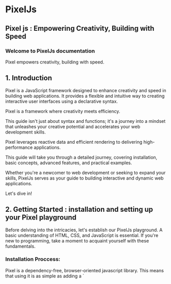 # PixelJs
## Pixel js : Empowering Creativity, Building with Speed

### Welcome to PixelJs documentation



Pixel empowers creativity, building with speed.


## 1. Introduction

Pixel is a JavaScript framework designed to enhance creativity and speed in building web applications. It provides a flexible and intuitive way to creating interactive user interfaces using a declarative syntax. 

Pixel is a framework where creativity meets efficiency.

This guide isn't just about syntax and functions; it's a journey into a mindset that unleashes your creative potential and accelerates your web development skills.

Pixel leverages reactive data and efficient rendering to delivering high-performance applications.

This guide will take you through a detailed journey, covering installation, basic concepts, advanced features, and practical examples.

Whether you're a newcomer to web development or seeking to expand your skills, PixelJs serves as your guide to building interactive and dynamic web applications.

Let's dive in!

## 2. **Getting Started : installation and setting up your Pixel playground**

Before delving into the intricacies, let's establish our PixelJs playground. A basic understanding of HTML, CSS, and JavaScript is essential. If you're new to programming, take a moment to acquaint yourself with these fundamentals.

### **Installation Proccess:**

Pixel is a dependency-free, browser-oriented javascript library. This means that using it is as simple as adding a `<script>`` tag to your document head. No need for complicated build steps.

You can simply load Pixel by just including the following script tag in your HTML file head tag and get going:
****html****
```html
<script src="https://cdn.jsdelivr.net/gh/prince9216/PixelJs@main/pixel.global.dev.js"></script>
```

Some discreet developers might prefer loading and hosting pixel locally in production.

Then you can simply download the file from the jsdelivr Link, copy it to your project directory, and link to it from your html head file .

`<script src='path/to/pixel.global.js'></script>`

Once installed, PixelJs becomes your creative companion.

## **Understanding PixelJs**

Once PixelJs is included in your project, the global namespace **Pixel** will be exposed and available within your script scope. You can start using it by de-structuring the necessary components from the global Pixel Object. Here's how to:

```javascript
  const { initBuild, Template, data, H, NodeMake, ref } = Pixel;
  ```
  
The above methods and components are all made available to the scope.
  
### **Widgets and model instances**
  
Pixel widgets are independent entities encapsulating UI components. A widget has its state, structure, and behavior.
Model instances define stateful data for widgets, making them reactive.
Every Pixel widget Manages it's own state.

This can be confusing at the moment , but don't bother, this documentation is designed for both beginners and experienced developers alike.

A Pixel widget can be an object, a class or a function. 
Pixel supports the use of both dataTypes as valid widgets, but we are going to use the object widgets throughout the example in this documentation as we recommends the use of object type widget when writing widgets in pixel.

Let's create your inaugural PixelJs widget. Envision a widget as the fundamental building block of your web application.


```javascript
const { Template }= Pixel// using the browser JIT compiler, we destructure our tools from the global Pixel Object
let app={
    model(){
    
        return {
            greeting: "Hello Pixel"
        }
    },
    build(){
      
        return Template` <h1>{{ greeting }}</h1>`
    }
})
//this is a valid pixel widget
```

In the example code above, we passed in an object containing widget options that makes up our widget build.

lets go through the options above.

1. The ***model*** option: Requires to be a method/function. and must return an Object 

The model option is used to define statefull datas.
The model returned object values  are esposed to the widget instance and can be used in bulding and encapsulating the widget state management process.

This data defined and exposed in model are  converted proxy datas and are made reactive.

This simply means that the widget UI gets updated whenever any of the properties of the widget model returned object values are mutated .

2. The ***build*** option: A method function that masterminds the normalization of your widget UI hydration.

The build function runs only once throughout the life of a widget, and uses its returned value to build the widget UI in pixel.

if the build method returns a string,it will be passed and compiled as a textNode.

The build function must return a render function in form of an arrow function or an instance of the ***Pixel.Template*** function.

You can return an instance of ***Pixel.Template*** with a Parameter of javascript multline string literal, if you prefer the native way of building your ui.

The ***Template*** function is a pixel built in utility function used in parsing the DomStrings to the Build method, you can optional return the Template instance directly without returning a render function.

In the previous example, we've crafted a simple widget that conveys a greeting message. The `model` function establishes the widget's initial data store, and the `build` function defines the UI structure using the `Pixel.Template ` function.

The widget gets updated whenever the model returned properties changes or got mutated.

A render function is required when building your UI using the `H` hyperscript function
 
Here is an example of using the `H` component by returning a render function in the build function instead of the `Pixel.Template` function.

```javascript
const { H } = Pixel//destructured from the global Pixel object
let app={
  
  build(){
    return ()=>H('h1', 'My heading');
  }
}
```
Another optional native and simple way of encapsulating your ui is by using the template option, e.g

```javascript
let app={
  
    template:`
        <!--your html template strings -->
    `
}
```
The template option will be ignored if the build function is present even if it does'nt return an UI instance.

We will continue this documentation using the template option throughout our examples.

### **Widgets as Art, Initial Entry point.**

In PixelJs, you're not just building widgets; you're crafting art. Each widget is like a brushstroke, contributing to the canvas of your application. Think about the composition, the flow, and the visual poetry you create through your widgets.

When building with pixel, there must be an entry point for your app build. This is a fundamental concept.

The `Pixel.initBuild` component is used to create an initial entry point widget, other child widgets can be passed here as components, pages or building blocks to the webpage.

You can then use the Pixel inbuilt routing framework to create a navigation through pages.

The initBuild method is passed a widget as its first Parameter.
This is an initial entrypoint of the app, we will learn how to use other widgets as child widgets.

Study the code below.
```javascript
const { initBuild } = Pixel;
let build = initBuild({
  model() {
    return {
      count: 0
    };
  },
  template:`<button>{{ count }}</button>` // Craft your visual poetry!
});

build.mount(/*root element instance or selector*/);
```
An initBuild instances expects to be mounted , you ll ve to use the `build.mount` prototype method of the `initBuild()` to inject the widget ui into the dom.

There should be a root dom node in the html dom, where an initBuild instance would be mounted. The mount method is passed a seloctor or an instance of a dom node as a parameter.

The innerHtml of the mount Node target will be used as a fallback widget template if the build and the template options are both not provided or both returns no valid dom instance.

***Note:*** The in Dom template parsing caveat will be implemented since pixel won't be able to take the responsibility of processing the innerHtml content before resolving.

```javascript
  build.mount(/*selector*/)
```
Your widget template will be injected into the selected dom element, clearing all inner content of the selected element

***Note:*** More than one `initBuild` instance cannot be mounted into the same inDom Node.

### **Template Syntax**

Pixel provides you an efficient way of encapsulating templates logic into your Pixel template without using the default javascript multline string interpolation system.

You can iterpolate state instances into the template by using the double curly braces, `{{ count }}`. 
Data values exposed through the model option can directly be referenced from inside the mustache tags expression text.

e.g.
```javascript
let app={
  model(){
    return {
      message:"Pixel Explorer"
    }
  },
  template:`<h1>This is the {{ message }}</h1>`
}
```

`{{` and `}}` is the opening and closing tag.
This are the default settings. Any text within this tags will be parsed as javascript expression with the state instances in scope.

This mustache tags can only accepts single expressions,parsing multiple statements will raise a Pixel template Error.

During template compilation, calling of a function that does not return a primitive value, will return an empty string or 'undefined' in some cases since we target in Dom text interpolation.
e.g.

`{{ func() }}` or tenary operations e.g , `{{ count ? count : 0 }}` are all  valid template interpolation in pixel provided it does'nt consist of more than a single expression or other unsupported construct like variable declaration.

Many javascript keyword will not be accepted if found within the template tags.

Here are the regex pattern of pixel unsupported template tag expression.
```javascript
 /(?:\.\.|\/\/|\/\*|\*\*|\[=|==\+|-\+|\+=|\-=|\*=|\/=|%=\*\*=|&&=|\|\|=|<=|>=|\breturn\b|\bthrow\b|\bfunction\b|\bnew\b|\btypeof\b|\bdelete\b|\binstanceof\b|\bvoid\b|\bnull\b|\bundefined\b|\bconst\b|\blet\b|\bvar\bclass\b)/;

```

This construct cannot be used within these tag or attribute Binding

To customize these mustaches tags, you will ve to setup a widget configuration option known as the  `buildConfig`  in your  widget which is an object of widget configuration settings. 
Then you parse in an option `delimiters` with value of two datas consisting of two string values,  an opening and closing tags. 

e.g
```javascript
export default{
    buildConfig:{
        delimiters:['[['/*the opening tag*/,']]'/*the closing tag*/]
    }
}

```

The values will be used in interpolating template strings instead of the default curly brace patterns within the present widget.

### **Building Blocks: Components Based Architecture**

PixelJs encourages a component-based architecture, allowing you to create modular and reusable UI elements. 

Let's create a simple header widget and compose it into a larger application structure:

```javascript
const { initBuild } = Pixel;

// Component
let header = {
  model() {
    return {
      title: 'Pixel World',
    };
  },
  template:`<h1>{{ title }}</h1>`
};

// Compose into a larger structure
let build = initBuild({
  template:`
      <div>
      
        <Header/>
        
        <p>Welcome to the {{ title }}</p>
      </div>`,
  widgets:{
    Header:header
  }
});

app.mount(/*root element instance or selector*/);
```

Here, we've created a simple header widget (`header`) and seamlessly integrated it into a larger application structure (`build`). Widgets enhance the modularity and manageability of your application.

Before a widget can be used in another widget as a tag , it must be registered in the `widgets` object option.

***Note:*** During widget registration, be sure it followed the pixel widget naming rules. 
Must not conflict with any built in pixel widgets, must contain atleast one of these characters .

 1. Should contain a hyphen (-),
 2. An underscore (_), 
 3. A number or
 4. An uppercase letter.
 
#### **Usuported Widget naming construct**
 1. Must not contain  html own tag  characters ( < , > )

If it posseses none of this requirments, pixel will raise a ***Widget registration Warn***.

### **Handlers**
Pixel provide an intuitive way of defining stateful method Handlers.

Handlers helps you perfornm stateful logic or functions  on state datas.

To define  methods on your widget, define a handlers object option in the widget options.

for example...

```javascript
let app={
  model(){
    return {
      count:0
    }
  },
  handlers:{
    increment(){
      this.count++
    }
  },
  template:`<button on:click='increment'>Clicked me {{ count }} times</button>`
}
```
Example using hyperscript.
```javascript
const { H ) = Pixel
let app={
  model(){
    return {
      count:0
    }
  },
  handlers:{
    increment(){
      this.count++
    }
  },
  build(){
    return ()=>H('button', { onClick:this.increment }, 'Clicked me' + this.count + 'times' )
  }
}
```

Handlers defined here are automatically exposed to the template instances directly and can be accessed within both the template and attribute scope like in the example above.

For calling a handler, pixel provides you with the `on:handler` event caller, or the `@handler` shortcut pattern.

Pixel supports all non depreciated event calls through the `on:xxx` and `@xxx` event  triggering directives.

You can also parse modifiers to your handlers when been called. They are to be separated using pipes character after the eventName

e.g.
`<button on:click|once='increment' />`

Modifiers can be chained 

`<button on:click|once|stop|trusted='increment' />`

For passing modifiers to handlers when using a hyperscript powered UI, you needs the `withModifiers` macro .
```javascript
const { H, withModifiers }=
let app={
  model(){
    return {
      count:0
    }
  },
  handlers:{
    increment(){
      this.count++
    }
  },
  build(){
    return ()=>H('button', { onClick:withModifiers(this.increment, ['Prevent', 'trusted', 'nonpassive']) }, 'Clicked me' + this.count + 'times' )
  }
```
Accepts a first argument of the handler, and an array of modifiers strings names.

Here are Pixel supported event modifiers

1. **once:** Prevents the handler from being called more than once.
2. **capture:** Sets the capture modifier to true.
3. **trusted:** Checks if the `Node.isTrusted` is `truthy`
4. **prevent:** Calls the `event.preventDefault` on the handler.
5. **stop:** Calls the `event.stopPropagation` on the handler.
6. **self:** Checks if the present node is the same node with the target node.
7. **passive:** Sets the passive modifier to true
8. **nonpassive:** Explicitly sets the passive modifier to false.

Explore their usage to perform logic on state data:

### **Reacting to Changes: Crafting Dynamic Reactive mentality**

In the world of PixelJs, think of your application as a living, breathing entity. The reactive nature of PixelJs means your UI responds dynamically to changes in data.

Embrace this reactivity – it's not just a feature; it's a mindset. Your UI evolves as your data evolves.

PixelJs excels at reactivity making it easier in building dynamic widgets.

Let's create a button that increments a counter each time it's clicked:
Notice how the button counter display responds to the user interaction

```javascript
const { Template } = Pixel;

let app= {
  model() {
    
    return {
      count: 0,
    };
  },
  template:`
      <button on:click='increment'>
        Clicked {{ count }} times
      </button>` ,
  handlers: {
    
    increment() {
      this.count++;
    },
  },
});

```

Now, a button increments a counter with every click by calling the `increment` method from the handlers. Notice how changes in the data (`count`) automatically update the UI.

This reactivity system may not be effective when a data been mutated is accesed from an object based dataType like a Set, Map, Array, or a plain object.

Utilize the `Pixel.data` macro for reactive object dataTypes reactivity hydration:
Its returned datas are exposed to the template instances directly as `<propName\>.$data`.

here is a minimal example

```javascript
const { data }=Pixel
let widget={
    model(){
    //initialized widget instances
        let obj=data({
          message:"Exploring Pixel",
          count:0
        })
        //expose it to the template
        return { 
          obj ,
          num:data(34)
        }
    },
    build(){
    //accessed in the widget through the ***this*** keyword
        this.obj.$data.count+=70
    //to access them in template, it ll be esposed as $data.count, this datas object are reactive data
      return Template`
      <h1>{{ obj.$data.message}}</h1>
      <p >{{ obj.$data.count }}</p>
      <h5> {{ num.$data}}</h5>
      `
    }
}
```
By utilizing the `data` macro, this helps us handle dependency tracking for nexted and deep data properties;

### **Pixel UI Symphony: Templating as Expressions**

PixelJs templates are more than just HTML with placeholders. They are expressions of intent, a language to communicate with your UI.

View your templates as a dialogue with your application – a conversation that shapes the user experience.


PixelJs introduces a powerful templating language for expressing UI elements. Let's explore the templating features with an example:

```javascript
const { Template } = Pixel;

let app ={
  model() {
    return {
      name: 'Pixel Explorer',
    };
  },
  template:`
      <div>
        <h1>Welcome, {{ name }}</h1>
        <input px:model='name' placeholder='Type your name'>
      </div>`
  ,
};

```

Example using the hyperscript powered UI  , you will need the `withDirectives` macro .
```javascript
const { H, withDirectives }=Pixel
let app={
  model(){
    return {
      name:"Pixel Explorer"
    }
  },
  build(){
    return ()=> H('div', 
      [
        H('h1', 'Welcome, '+ this.name ),
        H("input", withDirectives({ placeholder : "Type your name"},
          [{ name:"model", propName:"name", modifiers:[] } , ]),   )
      ]
      )
  }
```
The `withDirectives` macro takes the elements normal attributes as its first argument, then an array containing objects of directives options.
Which are the directive name, state based propName and an array of modifiers. 

Can accept as many directives as possible.

In this example, an input field dynamically updates the `name` text based on user input. The `px:model` directive establishes a two-way binding between the input and the data.

PixelJs templates provide a concise and expressive way to define UI logic.

Confused of what directives are , we ll learn of that soon.

#### **Pixel Template parsing caveat**

In pixel, dom templates is made to be an essential made easy for all , especially for people who comes from native html background.

Tags can be immediately closed if they expects no children nodes , this helps you omit a closing tag for html elements that Requires a closing tag.
```html
<element attr='value' />
```

If this is an element that Requires a closing tag, if you omit the immediately closing Syntax like , `<element attr-value >` or not including a closing tag, pixel will include all nodes following it as its children.

for example...
```html
<p > 
Hello Pixel
<input>
```

In the above code, Both the `Hello Pixel` text and the input element are all child nodes of th p element since the `p` element Requires a closing tag.

The immediate closing syntax, `<p />` helps close  the element without a closing tag.

In terms of void elements, like input, br, img etc , they can be rendered without being immediately closed or a closing tag.

When parsing attributes, attributes names and value cases are maintained.

If an attribute value does not contain a space or special characters that may conflict with html tags like the `<>`,or confuse the pixel attribute passing caveat,  you can pass them without quoting them.

e.g.
`<element attr=my Value />` 

the `Value` path will be compiled as a different attribute. It should be quoted if they belong to a single attribute.

For example `<element attr=myValue />` works perfectly fine, Pixel accepts non cased attributes values.

Also when your attribute name matches your attribute value text, you can just pass the attribute while omiting the value part. 
This works like in the native javascript objects option mapping.

For example `<element *name=name />` can just be written as `<element *name />` or using the `px:` binding directive, `<element px:name />`

This also works in directives
e.g.
```javascript
let app={
  model(){
    return {
      text:'Pixel Explorer'
    }
  },
  template:` <h1 px:text /> `
}
```
In the above example code, `text` will be mapped as the value of the `px:text` directive.

### **Attributes Data binding : Connecting your UI system**

To bind an attribute value from a widget instance data, use the single asterisks '*' data binding mechanism. 

`*attr=data` is a shorthand way of binding data Attributes to the official `px:attr=data` .

The `px:` data binding is the official method, but we ll continue with the use of the asterisks method throughout the rest of this documentation as it's shorter and easier to reason about.

For example, `*class='color'` will bind the class attribute to the value of `color` expression, meaning that the text `color` will be evaluated as a javascript expression with the model state instances in scope.

Same rules implies as in template mustache tags. Once an attribute name is preceded with an asterisks, its value will be treated as a javascript expression.

Data binding in PixelJs is not just connecting variables; it's orchestrating a symphony of interactions. 

Envision your UI elements harmonizing with the underlying data. Your application is a symphony where each note resonates with a data point.

e.g
```javascript
let app={
  model(){
    return { 
      color:data('bg-info'),
      name: ' myParagraph'
    }
  },
  // ...
  template:`
    <p *class='color.$data + name'>Hello, Pixel!</p>`;
  ,
};
```

This example binds the `class` attribute to the value of `color` concentenated with the name property.

#### **Dynamic Attribute Names and Values**

Use square brackets `[]` to specify dynamic attribute names or values. You can aswell Dynamically reference properties from widget data instances:

Attribute binding concept implies as the attribute must be proceded by the asterisks 

Watch the example...

 ```javascript
 const { data }=Pixel
let app={
  model(){
    return {
      name:'class',
      value:data('bg-dark')
    }
  },
  // ...
  template:`<p *[name]='value.$data'>Dynamic Attribute</p>`;
  ,
};
```
Appending the asterisks helps pixel decide when to bind a data property to a widget state data.

### **Pixel directives**

Pixel provides directives that allow you to conditionally display elements, bind reactive datas to an input element during compilation, reference an element or skip the compilation of an element's children.

Directive is a special attribute used in manipulating a node or widget before, during or after compilation.

Pixel directives are not just instructions; they are artistic attributes guiding the flow of your application or widget build. See `px:if` as a creative decision, `px:for` as a rhythmic pattern, and `px:data` as a dynamic palette.

Here are some commonly used directives:

##### px:skip 
To skip the compilation of an elements children and innerContent, use the `px:skip` attribute. 

compilation of all children of the element will be skipped while building this element.

The `px:skip` directive does not need to be passed a value, it presence on an element is considered and defaults to truthy, considers only boolean values, other values are ignored and falls back to `true`. 

Scopes to html elements nodes only.
Will raise a `Pixel Directives warn:` if used  on a pixel widget since it's only an element based directive.

#### **Conditional rendering**

To render elements/widget based on some evaluated result of an expression or value, Pixel provides you with some useful condition based directives.

##### px:if

```javascript
let app={
  template:`<button px:if='false'></button>`
  
}
```

this element will not render since the condition render result is falsy

##### px:else-if

Checks if the previous element/widget  has a `px:if`/`px:else-if` directive, if not found, will raise an Exception.

The `px:else-if` directive ,if available on the next element or widget following a `px:if` or other `px:else-if` element/widget , will be processed if, the `px:if`, or previous `px:else-if ` if any, evaluates to false
Inoder to make it effective, should be passed to the next element or widget after the previous relative conditioned element/widget 

If unable  to find a relative conditional directive on the previous element/widget, will raise a pixel conditional Directive Error.

##### px:else
The `px:else` directive , displays its element if the previous `px:if` or `px:else-if` , if any, statements are falsy

Its always a gotcha to pass a px:if alongsode the px:for ditective, if possible, avoid px:if with px:for.

#### List rendering

##### px:for
list rendering helps you render a widget or an element, from an iterable value , the resulting value will be available on the element, or widget rendering scope.

To achieve this , pixel provides you with the `px:for` directive.

here is a minimal example on using 'px:for' directive.
```javascript
let app={

  template:` <MyWidget px:for='item of $data.Packages' *data='item'> This is {{ item }} </MyWidget>`
}
```

`px:for `encapsulates element datas, and creates the relative data based on the evaluasted loop data, then passes the positional arguments to the element/widget context.

It also follows the common javascript  forloop structure.

###### Accepted constructs

`item in obj`,

`[ key, value ] of iterable`,

`[ value ] in iterable`,

`[ index, count ] of numberVal`,

`count in 5`,

`3`,

`[ count ] in 5`

`iterableValueRef`


The `px:for` directive can iterate over any iterable  object or number value type.

Both a parenthesis `()`,  block brackets `[]`, curly bracket `{}` can all be used in enclosing the key value pairs.

It's recommended to use the `for...of` when iterating through an object over the `for...in` iterator protocol except when iterating over a none object data type, e.g A number.

Like in `[ text ] in arrayData `.

The `for...in` iterator attimes may produce unexpected result when used on an object data type expecially in cases where key/value pairs is required.

We  do not recommend the use of key value paires in `for...in` loops, since the value of the value path  reference will remain "undefined";

From the JavaScript official documentation, it's quoted 

`Many JavaScript style guides and linters recommend against the use of 'for...in', because it iterates over the entire prototype chain which is rarely what one wants, and may be a confusion with the more widely-used "for...of" . `

Both the `for...of` and `for...in` can be used interchangeably.

It's included in Pixel's support for completeness.`

If a single reference is passed, it references the value data. If the iterated data is a Number, it will reference the number count.

In be enclosed within bracked or not.

For example...

`value of iterable` works aswell as 

`[ value ] of iterable`

In cases where key/value pairs are required, then the enclosing brackets are required.
Here if `for...in` is used, the second value might be of `undefined`.

An iterable or a number can just be passed without a looping format , like key or value mapping. The widget or element will be evaluated to the count of the iterable or number value.

e.g
```javascript
template:`<input px:for="iterable" >`
```

***Note:*** No  value of key or value is passed to the context, remember.

#### ***Artistic Directives***

##### px:model

Data instances defined and exposed from the model method option can be two way binded efficiently using the 'px:model' directive.
    e.g.
```javascript
const { Template } = Pixel

let app={
  model(){
    
    return {
      value:data("Pixel Explorer")
    }
  }
  template:`
    
    <input px:model='value.$data'>
    <h3> {{ value.$data}} </h3>
    `
}
```
By using the `px:model` directive, the input element is now bound to and from the value state data, which means, the input is been populated with the data from the value property, any update to the input will aswell update the value property, hereby triggering a state rerendering.

Scoped to Input, Textarea and option elements only.

##### px:data

Accessing a node object from inside a widget and touch-manipulation on dom objects is achieved using the 'px:data' directive.

`px:data` is used to reference in template variables.
```javascript
const { Template } = Pixel

let app={
  model(){
    
    return {
      value:""
    }
  }
  template:`
    
    <input px:data=value >
    `,
  handlers:{
    doSomething(){
      this.value//will now be populated with the instance of the input element
    }
  }
}

```
Value of `value` will be populated with the element or widget instance if passed to a widget tag.

##### px:text

Injecting an innerText content into a Dom Node is achieved using the `px:text` directive.

This directive uses the `element.innerText` method to populate an element's innerText with the provided string value.

This is how to...

```javascript
const { Template } = Pixel

let app={
  model(){
    
    return {
      text:"Pixel Explorer"
    }
  }
  template:`
    
    <p px:text=text > </p>
    `,
}
```

The innerText of this paragraph will be resolved to the value of the `text` property.

##### px:html

Same as `px:text` only used in inserting innerHtml into an element.

##### px:bind

Used in binding reactive data instance, a replacement for the asterisks binding.

PixelJs also provide way to build Custom directives on both widget and html elements


### **Display rendering**

PixelJs offers flexibility in rendering your UI widgets.

You have two options for rendering your UI widgets: using template strings or the `H` Hyperscript function.

Choose the rendering option that best suits your coding style and project requirements.

#### **Native html templating system**

Define your UI structure directly using template strings. Widgets has to be Registered through the `widgets` option for accessibility:

```javascript
let app= {
  widgets: {
    MyWidget,
  },
  template:`
      <div>
        <p>Header</p>
        <input type="text">
      </div>
      <MyWidget/>
    `,
};
```

#### **The Hyperscript Function: programmatic templating approach**

The `H` function is a hyperscript function for creating virtual DOM nodes, offering a programmatic approach to widget definition:

Choose the rendering option that best suits your coding style and project requirements.

It takes the element name or a widget instance as the first argument, followed by attributes and children. Children can be plain texts, or other H objects, 

The `H` function can only be used or returned with a render function from the build function

Here is an example using the H module
``` javascript
let app={
  build(){
    return ()=>H('p', { class:'name '}, /*more children like texts or more H objects */   H('input'))
  }
}
```
H macro can accept as many child `H` instances as possible.

```javascript
let app={
  // ...
  build() {
    return ()=>H('div', [
      H('p','Header'),
      H('input', { type: 'text' }),
    ]);
  },
};
```
For multiple root Nodes, you can wrap them in square bracket
`return ()=>[H('p', 'Header'), H('input')]`

the first argument is required and  must be a string value of an valid html/svg tag name, an unresolved NodeMake instance or an instance of a widget, other two arguments  can be dynamicaly passed as children `H` nodes or attributes. 

Accepts only three arguments, whereas 2nd and 3rd arguments can be passed dynamicaly,  if there are no need for any, it absence does not matter as there is no contextual defined position for any of the both, unlike other frameworks where you have to pass a positional arguments or null.

```javascript
import MyWidget from 'widgets/pages.js'
let app= {
  
  build() {
    return ()=>H('div',
      H('p', 'Header'),
      H('input', { type: 'text' }),
      H(MyWidget)
    );
  },
};
```

Widgets do not need to be registered before been used, they only need to be in scope.

### **Advanced Usage**

In addition to the basics, Pixel offers some advanced features that can enhance your development experience.

### **Params**
You can pass Parameters  to your widgets to make them more dynamic and reusable. 

Params is a consistent way of passing state based datas from the parent down to the child widget

Define the params option in the widget's options object and access them in the template using $params.

validation can be a type function, or an object consisting of type , default, or required, and a validator method which returns a conditional boolean value

e.g

```javascript
let app={
  params:{
    color:String,//a String prototype functiob, which will be ised to chech against params datas
    validator(value){
      //a validator function, with a Parameter of the value
      if(!typeof value === "string") return false
      else return true;
    }
    seed:{
      type:Object,
      required:true,//required may not co-exist with the default option
      default:{}
    }
    name:{
      type:String,
      default:()=>'Prince'//default validation option may be passed a finction which returned the valie
    }
  },
  template:`<h2> My name is {{ $params.name }} </h2>`
}
```
 Usage:
 ```html
<widget name="John" *seed="{}" />
<!--widget properties / javascript expressions or attributes names can also be bind using the '*' , asterisks flag-->
```
Remember when passing an in template expressions, like objects/array/function or other special data types, it must be quoted, especially in cases where an inner quoting might be involved, then double quoting is recommended, so single quoting can be used internally.

In cases where some kind of complex expression might be involved, its recommended to define the data in the model data method, then reference it from the template.

Params will be exposed to the template instance as `$params` within the child widget

Validations will raise a Pixel Error or warn , if failed or when a validator function returns false.

Params can aswell be passed an array of params names strings, this is useful when there is no use case of validations e.g

`params:['color','seed']`

##### ***Custom dataTypes prototyping***

Pixel supports the production of custom dataType using class Object.
For example...
```javascript
class PersonType{
  
}

let App={
  params:{
    person:{
      type:PersonType
    }
  }
}
```
Usage:
```html
<App *person=PersonTypeInstance />

```
Can be used same way as other normal dataType.

### ***Custom Nodes: Element free Styling***

Pixel allows you to create custom elements by using the NodeMake module. You can register your custom elements by calling node.resolve(). This is useful when you want to encapsulate complex functionality into reusable components.
for a custom element, use the Pixel.NodeMake macro, then pass in the name '<required>', props, templates '<required>', style and plugins  as an object options.

here is a minimal example on creating a pixel custom element
```javascript
let node=NodeMake({
    /* accepts props, template, style and plugins options */
})

```
To register the custome node  if you are using the string template, ` node.resolve()`

It will be available to use in your widget Template, globally, does not require registration.

If you tend to use it through the render Function, `H` macro, it must be availble , or imported into the namespace and passed as the first argument.

NodeMake also accepts the custom elements LifeCycleHooks
e.g.

***`onConnected, onDisconnected, onAdopted and onAttrsChanged`***

NodeMake props same as a widget params, with validations and inheritance for none props defined attributes, just differently named as props instead of params.

### **Slots: UI maintainability**

Slots provide a way to pass content to your child widget, from the parent widget. 

You can define slots in your widget's template using the <slot> tag. The passed content will be rendered in the slot tag as a default slot.

Slot tags with no name attribute, will specifically be rendered as a default slot, you can as well, specifically set a default slot by setting the name attribute to default.
```javascript
let app={
  // ...
  template:`
      <div>
        <h1>My widget heading</h1>
        <slot></slot>
      </div>
    `,
};
```
Slot tags can also be named or dynamically named using bind to model data properties.
e.g
```html
<slot name='header'/>
```

To parse slots contents for slots elements, Pixel provides you with the `px:slot` directive on elements/widgets.
e.g
```javascript
let app={
  template:`
        <Widget>
            <template px:slot='header'>
                <!--Slot contents goes here -->
            </template>
            <input>
        </Widget>
        `
}
```

#### **Pixel slots passing caveat**

Slots works same as in other frameworks that uses the slot system, with slight differences in pixel, 
If a child widget has only a single root element, Pixel will try to parse all default slots to its innerHtml if, there is no default slot provided, and it has no innerHtml content.

To disable this action, set the `inheritSlots` settings to false in your buildConfig settings option.

All widget instances of the parent, are available, within the child widget scope, but not the other way round.
but if need be to access a child widget's data within the scope it's defined in the parent, pixel provides you with the `fallThrogh` setting option in the child widget's buildConfig.

access to state instances are to be exposed directly, the `this` keyword would not be available in the scope,and so,  should be passed as a string format  e.g

```javascript
export default{
  buildConfig:{
    fallThrogh:{
      count:'$data.count',//direct access to widget instance datas as in the string interpolation system
      name:'$params.name',
      msg:messages//namespace variable
    }
  }
}

```
This will be exposed withing the scope of the child widget tag as `$fall[xxx]` or `this.$fall[xxx]` if using the hyperscript function. e.g
```html
    <Widget>
      <!-- fallThrogh attributes of this child widget will only be available within this scope of Widget instance as $fall-->
        <h1>{{ $fall.name }}</h1>
    </Widget>
```

Elements with no specified slot, will be rendered into the default slot, if provided.

Slot contents are merged , and replaces  the matching slot element on the child element.

### **The `Build` function**

The build function is the widget major building compilation engine.
The build function has access to some useful widget options data as parameters, through two arguments, `[params, context]` provided.

The params parameter is a reference to `this.$params` datas object while the context is aswell an object, with access to, styles, events, slots and attrs.

This is useful when utilizing the hyperscript pattern.
Here is an example
```javascript
export default{
    build(params, context){
        return //...
    }
}
```
This are also available within the this keyword put peovided here for simplicity.

The can be accessed with the ***$*** character appended to the `styles, events, slots and attrs` data instances. 
for example...
```javascript
const { log } = Pixel
let app={ 
  onMounted(){
    log(this.$styles)
    log(this.$slots)
  }
}

```
### **Widget type system**

Pixel also accepts a function and class as a widgets, but with slight edge  cases.

Function widget works as the scope of the build function, with no data state of it's own.
The `Pixel.Template` macro  is provided to help the functional widget  access  the pixel rich templating syntax.
Here is a simple pixel functional widget
```javascript
const { Template }=Pixel
function FW(){
  
  return Template`<p> Hello Pixel</p>`
}

```
Can be registered and used as other normal widgets.

The Pixel style guides recommends against the use of function widgets as an initBuild widget, inshort, function widget is only supported in pixel for completness.

Class widgets are perfect and statefull widget encapsulation, in short, it was used in building the pixel builtin widgets.

Pixel does not utilize the constructor for, like React  did, instead, pixel takes its defined method options as pixel options.

A pixel class widget must extend the base `Widget` class. 
e.g.
```javascript
const { Widget }= Pixel

class myCW extends Widget{
  constructor(){
    
  }
  model(){
    
    return {
      count:56
    }
  },
  template:`<button > {{ count }} </button>`
}
```

Pixel recommends the use of object widget for declarative syntax



#### **LifeCycleHooks**

  Pixel provides you with some us3full callback functions that run at some specific stage of the life of a widget.
    
##### beforeBuild: 
Runs before the widget instances are instanciated
    
##### onBuilt:
runs after all widget instances are instanciated and after running the build function and creating all widget instances.
    
##### beforeMount:
Runs before inserting the widget UI into the dom.
    
##### onMounted:
<Promise Based> Runs after inserting the widget UI build into the dom.
    
##### beforeUpdate: 
Runs before starting an update on any change on a statefull datas.
    
##### onUpdated:
<Promise Based> Runs after updating the dom of changes the reactive datas.
    
##### beforeDestroy: 
Runs before destroying the widget instances and unmounting from the dom.
    
##### onDestroyed: 
<Promise based> Runs after destroying all widget instances and unmounted from the dom
    
    
LifeCycleHooks has there `this` keyword bound to the widget state data.
    
### **Dynamic Widget**
    Widgets can be dynamicaly rendered, expecially, when resorting to in dom templates, 
    
    this can be achieved using the px-build buit in widget.
    
    it accepts one required property, **self** which can registered any registered widget instance.
    
    attributes or params for the widget pased to self, can be passed alongside the self params. children are passed as children to px-build
    
### **Data Observation**
  To perfom a data Observation within the widget instance datas, the 'observers' option can be used.
  
  Within the observe object option, pixel acceptd only  object, with names that references the widget defined model instances datas
  
  Does not  accept the use of nested property accessor as metthod neme e.g
  
  ```javascript
  let app={
    observer:{
      '$data.value':()=>{
        //this will be rejected
      }
    }
  }
  ```
  Pixel will raise an observer error on access to a nexted property.
  
  To set up an observer method for the property of ***$data.value***.
  
  You can specifically set the method name to 'value'.
  here is an example.
  ```javascript
  let app={
    model(){
      return {
        count:2,
        value:data(77)
      }
    },
    observer:{
      count(newV, oldV){
        //this method observes the count property of the widget instance
        //with parameter values of the new assigned value and it's former value
      },
      value(){
        //here is an observer method for the 'value.$data' state instance
      }
    }
  }
  ```
Observer methods gets triggered each time the select prop calls its setter function.

For Observation of nexted object props, you can acomplish such tax within the onMounted LifeCycleHooks by using the `this.observer` macro.

```javascript

const { Template, data } = Pixel

let app= {
  model(){
    
    return {
      obj:data( { num:56 , info : { name: 'Pixel Explorer', age :43 } } )//An object data
    }
  },
  onMounted(){
    
    //We are targeting to watch the age property of obj.$data.info
    this.observe('obj.$data.info.age' , ()=>{
     // a callback function
    })
    //this.observe accepts two arguments, the path to the reactiveo object to watch, and a callback function,
    //Recommended to be an arrow function, so to be able to access the onMounted scope this keyword.
    
  }
}

```

Precisely, you can watch more than one property using the `this.observe` component , by passing an arrow function that returns the live properties you wish to observe.

```javascript
const { Template, data } = Pixel

let app= {
  model(){
    
    return {
      obj:data( { num:56 , info : { name: 'Pixel Explorer', age :43 } } ) ,//An object data
      count:45
    }
  },
  onMounted(){
    
    //We are targeting to watch the age property of obj.$data.info
    this.observe( ()=> this.obj.$data.info.age + this.count, ()=>{
     // a callback function
    })
    
  }
}
```
Pixel watches the value of this properties and reacts when there values changes when reavaluated, instead of the data properties directly.

## **Global instanciciation**

Pixel provides an effective way of injecting a global datas through out the scope of an initBuild and all it's child widget

1. `build.property`: Used to define a global property  to all child widgets of this parent widget;

Can be accessed as `$base.xxx`;
global widget properties are encapsulated into a single data object, $base.
Example usage
```javascript
const { initBuild }=Pixel
let build=initBuild({
  //widget options
  template:`<p>{{ $base.$data.text }}</p>`
})
//build.property('text','cursor-pointer');
accepts two parameters, a property name and the property data ref.
```
2. `build.handlers`: The hanlers prototype of initBuild sets global handlers for a widget
3. `build.widget` Also the widget prototype of the initBuild instance is used to set a global widget for all widget that are child of this parent widget.

### **Style and class guide**
Styling and class management is such a complex task that changes on daily basis. 
Pixel provides you with easy and reusable semantics that helps you create your widget with ease, no matter your project requirements and font-size

##### **styleSheet: Scoping css**

Pixel provides you with a styleSheet option for defining styles for a widget.

Styles defined here are scoped to the widget template only by default.
The styleSheet option is passed the String multline literal as template option.
e.g.
**js*
```javascript
let app={
  template:`
<button class='btn' > Click me </button>
`,
  styleSheet:`
  .btn{
    height:40px;
    color:blue;
    width:70%;
  }
  button{
    font-size:20px;
  }
`
}


```

The styleSheet option is a complete css  Styling with scope functionality.
If you wish to make a paticular style global, to go beyond the scope of the present widget, prepend the `@g` directive to an independent style sheet.
for example...
```css
@g .btn{
  color:blue;
}
.btn{
  color: #0a3039;
}
```
The first `.btn` block will be a global style during processing , It will affect all elements matching the selector in the dom.

While the second sheet is scoped only to the widget template only.

#### **Inline style binding**

Pixel provides you with a helpful semantics that can help you pass styles within the template using the style attribute.

A plain object can be psssed to the style attribute using the data binding syntax.

Here is a minimal example ...
```html
<h1 *style="{ color:red , 'font-size':'18px', borderRadius:'10px'}" >My heading</h1>
```
Notice how we single quoted the `font-size` propName for containing a special character,a hyphen(-) and the propValue `18px` for containing a mix of a number and an aphabet.

MeanWhile, you can use the javascript provided css style property semantics, by Capitalizing a letter whenever there occured a hyphen replaced space like in the last property of the style attribute value in the previous example.

It's pixel recommendation to define the styling data properties in a `styleClass` option.
```javascript
let app={
  styleClass:{
    headStyle:{
      color:'#0a3039'
    }
  }
}
```
The styleClass option is passed an object, the object must receive property values of object type.
This properties are exposed to the widget scope as `this.$styles.headStyle` or to the template as `$styles.headStyle`.
You can simply define the style object using the `data` macro, and return it from the model method.
Whatever way you choose , both the reactivity and responsiveness are maintained.

Its also privided to the context variable of the  build function as `context.styles`.

#### **Class binding**

Class is a special attribute to an html element, so pixel provides useful semantics for encapsulating class names.

A class can be passed an array or a plain object.
for example...
```html
<button *class="[ btn, m-5 , w-70 ]"> Click me </button>
```
When a class binding receives an object, pixel evaluates the property values as a condition on passing the property keys as the class names.
e.g.
```html
<button *class="{ largeBtn:true, 'bg-dark':false, btn: true,  }">Click me</button>
```
The above example will result in a button element as below.
```html
<button class="largeBtn btn">Click me</button>
```

### **Custom Directive**

### **Built in Widgets API**

1. ***px-build:***

2. ***px-fragment:***

3. ***px-for:***

4. ***px-if:***

5. ***px-else-if:***

6. ***px-else:***

7. ***px-animation:***

8. ***px-transition:***

9. ***px-live-widget:***

### **Utility functions API**

1. ***`Pixel.withDirectives`:***

2. ***`Pixel.withModifiers`:***

3. ***`Pixel.data`:***

4. ***`Pixel.nextTick`:***

5. ***`Pixel.Template`:***

6. ***`Pixel.AsyncWidget`:***

7. ***`Pixel.defineWidget`:***

8. ***`Pixel.NodeMake`:***

9. ***`Pixel.VNode`:***

10. ***`Pixel.H`:***

11. ***`Pixel.initBuild`:***

12. ***`Pixel.initSSRBuild`:***

13. ***`Pixel.ref`:***

14. ***`Pixel.createVNode`:***


### **Directives API**

1. `px:data`

2. `px:for`

3. `px:if`

4. `px:else-if`

5. `px:else`

6. `px:model`

7. `px:bind`

8. `on:<eventName>`

9. `@<eventName>`

10. `px:text`

11. `px:slot`

12. `px:skip`

13. `px:html`

14. `px:<dataVariable>`

15. `*<dataVariable>`


### **Widget options API**

1. ##### `template`

2. ##### `model`

3. ##### `styleSheet`

4. ##### `handlers`

5. ##### `name`

6. ##### `styleClass`

7. ##### `observers`

8. ##### `params`

9. ##### `onMounted`

10. ##### `widgets`

11. ##### `onUpdated`

12. ##### `beforeBuilt`

13. ##### `onBuilt`

14. ##### `beforeUpdate`

15. ##### `beforeDestroy`

16. ##### `onDestroyed`

17. ##### `build`

18. ##### `directives`

19. ##### `buildConfig`

### **Best Practices**

As you dive deeper into PixelJs, consider adopting best practices to ensure clean and maintainable code. Here are some recommendations:

- **Modular Components:** Break down your UI into small, reusable components.
- **Effective Naming:** Use clear and meaningful names for variables, widgets, and handlers.
- **Reactive Data Usage:** Leverage reactive data for efficient UI updates.
- **Observer Methods:** Use observer methods for data changes that require specific reactions.

### **Conclusion**
Congratulations! You've learned the basics of using Pixel to empower your creativity and build with speed. You now know how to define widgets, use template strings, handle methods and reactive data, bind attributes, apply directives, and render your UI widgets.

Additionally, you've explored advanced features like params, custom elements, observers, life'=capitalize and slots.


Pixel offers a powerful and flexible framework for developing dynamic and interactive web applications. Remember to consult the official Pixel documentation and explore the additional resources for more in-depth information and examples.

## **Additional Resources**
To further expand your knowledge and explore more advanced features of Pixel, check out the following resources:

Official Pixel Documentation: https://pixel-docs.com
Pixel GitHub Repository: https://github.com/prince9216/pixeljs
Pixel Community Forum: https://community.pixel.com
These resources provide comprehensive documentation, examples, and a supportive community to help you make the most of Pixel in your projects. Happy coding!.
